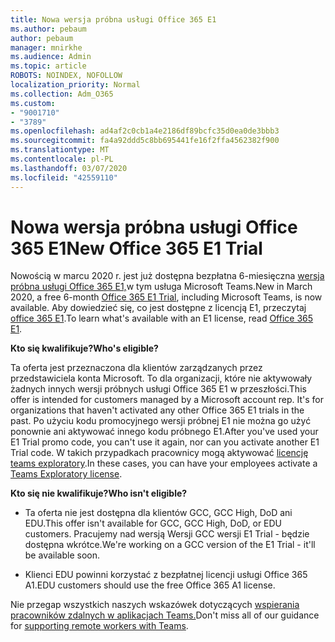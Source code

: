 ```yaml
---
title: Nowa wersja próbna usługi Office 365 E1
ms.author: pebaum
author: pebaum
manager: mnirkhe
ms.audience: Admin
ms.topic: article
ROBOTS: NOINDEX, NOFOLLOW
localization_priority: Normal
ms.collection: Adm_O365
ms.custom:
- "9001710"
- "3789"
ms.openlocfilehash: ad4af2c0cb1a4e2186df89bcfc35d0ea0de3bbb3
ms.sourcegitcommit: fa4a92ddd5c8bb695441fe16f2ffa4562382f900
ms.translationtype: MT
ms.contentlocale: pl-PL
ms.lasthandoff: 03/07/2020
ms.locfileid: "42559110"
---
```

# <a name="new-office-365-e1-trial"></a><span data-ttu-id="5d663-102">Nowa wersja próbna usługi Office 365 E1</span><span class="sxs-lookup"><span data-stu-id="5d663-102">New Office 365 E1 Trial</span></span>

<span data-ttu-id="5d663-103">Nowością w marcu 2020 r. jest już dostępna bezpłatna 6-miesięczna [wersja próbna usługi Office 365 E1,](https://docs.microsoft.com/MicrosoftTeams/e1-trial-license)w tym usługa Microsoft Teams.</span><span class="sxs-lookup"><span data-stu-id="5d663-103">New in March 2020, a free 6-month [Office 365 E1 Trial](https://docs.microsoft.com/MicrosoftTeams/e1-trial-license), including Microsoft Teams, is now available.</span></span> <span data-ttu-id="5d663-104">Aby dowiedzieć się, co jest dostępne z licencją E1, przeczytaj [office 365 E1](https://www.microsoft.com/microsoft-365/business/office-365-enterprise-e1-business-software).</span><span class="sxs-lookup"><span data-stu-id="5d663-104">To learn what's available with an E1 license, read [Office 365 E1](https://www.microsoft.com/microsoft-365/business/office-365-enterprise-e1-business-software).</span></span>

<span data-ttu-id="5d663-105">**Kto się kwalifikuje?**</span><span class="sxs-lookup"><span data-stu-id="5d663-105">**Who's eligible?**</span></span>

<span data-ttu-id="5d663-106">Ta oferta jest przeznaczona dla klientów zarządzanych przez przedstawiciela konta Microsoft. To dla organizacji, które nie aktywowały żadnych innych wersji próbnych usługi Office 365 E1 w przeszłości.</span><span class="sxs-lookup"><span data-stu-id="5d663-106">This offer is intended for customers managed by a Microsoft account rep. It's for organizations that haven't activated any other Office 365 E1 trials in the past.</span></span> <span data-ttu-id="5d663-107">Po użyciu kodu promocyjnego wersji próbnej E1 nie można go użyć ponownie ani aktywować innego kodu próbnego E1.</span><span class="sxs-lookup"><span data-stu-id="5d663-107">After you've used your E1 Trial promo code, you can't use it again, nor can you activate another E1 Trial code.</span></span> <span data-ttu-id="5d663-108">W takich przypadkach pracownicy mogą aktywować [licencję teams exploratory](https://docs.microsoft.com/MicrosoftTeams/teams-exploratory).</span><span class="sxs-lookup"><span data-stu-id="5d663-108">In these cases, you can have your employees activate a [Teams Exploratory license](https://docs.microsoft.com/MicrosoftTeams/teams-exploratory).</span></span>

<span data-ttu-id="5d663-109">**Kto się nie kwalifikuje?**</span><span class="sxs-lookup"><span data-stu-id="5d663-109">**Who isn't eligible?**</span></span>

- <span data-ttu-id="5d663-110">Ta oferta nie jest dostępna dla klientów GCC, GCC High, DoD ani EDU.</span><span class="sxs-lookup"><span data-stu-id="5d663-110">This offer isn't available for GCC, GCC High, DoD, or EDU customers.</span></span> <span data-ttu-id="5d663-111">Pracujemy nad wersją Wersji GCC wersji E1 Trial - będzie dostępna wkrótce.</span><span class="sxs-lookup"><span data-stu-id="5d663-111">We're working on a GCC version of the E1 Trial - it'll be available soon.</span></span>

 - <span data-ttu-id="5d663-112">Klienci EDU powinni korzystać z bezpłatnej licencji usługi Office 365 A1.</span><span class="sxs-lookup"><span data-stu-id="5d663-112">EDU customers should use the free Office 365 A1 license.</span></span>

<span data-ttu-id="5d663-113">Nie przegap wszystkich naszych wskazówek dotyczących [wspierania pracowników zdalnych w aplikacjach Teams.](https://docs.microsoft.com/MicrosoftTeams/support-remote-work-with-teams)</span><span class="sxs-lookup"><span data-stu-id="5d663-113">Don't miss all of our guidance for [supporting remote workers with Teams](https://docs.microsoft.com/MicrosoftTeams/support-remote-work-with-teams).</span></span>
